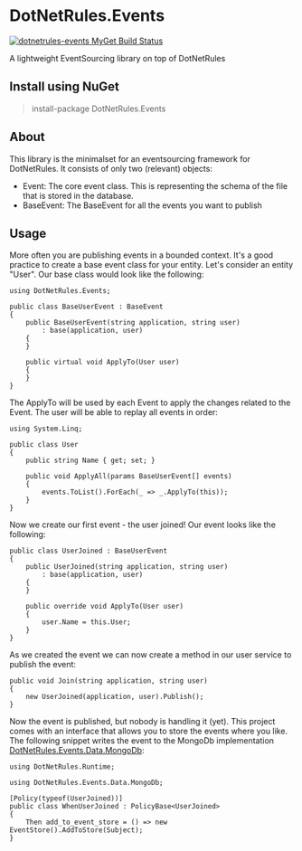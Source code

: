 DotNetRules.Events
==================

[![dotnetrules-events MyGet Build Status](https://www.myget.org/BuildSource/Badge/dotnetrules-events?identifier=948f94f2-88a5-4fe3-85ff-27dd14b1e71d)](https://www.myget.org/)

A lightweight EventSourcing library on top of DotNetRules

## Install using NuGet

> install-package DotNetRules.Events

## About

This library is the minimalset for an eventsourcing framework for DotNetRules. It consists of only two (relevant) objects: 

* Event: The core event class. This is representing the schema of the file that is stored in the database. 
* BaseEvent: The BaseEvent for all the events you want to publish

## Usage

More often you are publishing events in a bounded context. It's a good practice to create a base event class for your entity. Let's consider an entity "User". Our base class would look like the following: 

    using DotNetRules.Events;

    public class BaseUserEvent : BaseEvent
    {
        public BaseUserEvent(string application, string user)
            : base(application, user)
        {
        }

        public virtual void ApplyTo(User user)
        {
        }
    }

The ApplyTo will be used by each Event to apply the changes related to the Event. The user will be able to replay all events in order:

    using System.Linq;

    public class User
    {
        public string Name { get; set; }

        public void ApplyAll(params BaseUserEvent[] events)
        {
            events.ToList().ForEach(_ => _.ApplyTo(this));
        }
    }
    
Now we create our first event - the user joined! Our event looks like the following: 

    public class UserJoined : BaseUserEvent
    {
        public UserJoined(string application, string user)
            : base(application, user)
        {
        }

        public override void ApplyTo(User user)
        {
            user.Name = this.User;
        }
    }
    
As we created the event we can now create a method in our user service to publish the event: 

    public void Join(string application, string user)
    {
        new UserJoined(application, user).Publish();
    }

Now the event is published, but nobody is handling it (yet). This project comes with an interface that allows you to store the events where you like. The following snippet writes the event to the MongoDb implementation [DotNetRules.Events.Data.MongoDb](https://github.com/MatthiasKainer/DotNetRules.Events.Data.MongoDb):

    using DotNetRules.Runtime;

    using DotNetRules.Events.Data.MongoDb;

    [Policy(typeof(UserJoined))]
    public class WhenUserJoined : PolicyBase<UserJoined>
    {
        Then add_to_event_store = () => new EventStore().AddToStore(Subject);
    }
    
